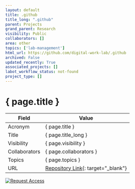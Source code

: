 ```yaml
---
layout: default
title: .github
title_long: ".github"
parent: Projects
grand_parent: Research
visibility: Public
collaborators: []
area: other
topics: ['lab-management']
html_url: https://github.com/digital-work-lab/.github
archived: False
updated_recently: True
associated_projects: []
labot_workflow_status: not-found
project_type: []
---
```


# { page.title }

Field               | Value
------------------- | ----------------------------------
Acronym             | { page.title }
Title               | { page.title_long }
Visibility          | { page.visibility }
Collaborators       | { page.collaborators }
Topics              | { page.topics }
URL                 | [Repository Link](https://github.com/digital-work-lab/.github){: target="_blank"}

[![Request Access](https://img.shields.io/badge/Request-Access-blue?style=for-the-badge)](https://github.com/digital-work-lab/.github/issues/new?assignees=geritwagner&labels=access+request&template=request-repo-access.md&title=%5BAccess+Request%5D+Request+for+access+to+repository)

